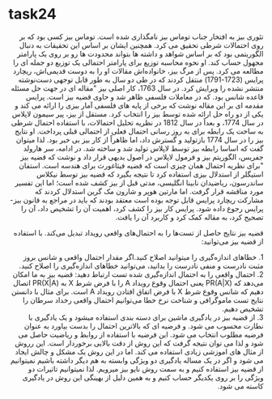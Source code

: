 # task24
 
 <div   dir="rtl">
 
تئوری بیز به افتخار جناب توماس بیز نامگذاری شده است. توماس بیز کسی بود که بر روی احتمالات شرطی تحقیق می کرد. همچنین ایشان بر اساس این تحقیقات به دنبال الگوریتمی بود که بر اساس شواهد و داشته ها بتواند محدودت ها رو بر روی یک پارامتر مجهول حساب کند. او نحوه محاسبه توزیع برای پارامتر احتمالی یک توزیع دو جمله ای را مطالعه می کرد. پس از مرگ بیز، خانواده‌اش مقالات او را به دوست قدیمی‌اش، ریچارد پرایس (1723-1791) منتقل کردند که در طی دو سال به طور قابل توجهی دست‌نوشته منتشر نشده را ویرایش کرد. در سال 1763، کار اصلی بیز "مقاله ای در جهت حل مسئله قاعده شانس بود.  که در معاملات فلسفی ظاهر شد و حاوی قضیه بیز است. پرایس مقدمه ای بر این مقاله نوشت که برخی از پایه های فلسفی آمار بیزی را ارائه می کند و یکی از دو راه حل ارائه شده توسط بیز را انتخاب کرد. مستقل از بیز، پیر سیمون لاپلاس در سال 1774، و بعداً در سال 1812 در نظریه تحلیل احتمالات، با استفاده  احتمال شرطی به ساخت یک رابطه برای به روز رسانی احتمال فعلی از احتمالی قبلی پرداخت. او نتایج بیز را در سال 1774 بازتولید و گسترش داد، اما ظاهراً از کار بیز بی خبر بود. لذا میتوان گفت که اساسا رابطه بیز توسط لاپلاس تولید شد و ساخته شد. در ادامه، 
سر هارولد جفریس،  الگوریتم بیز و فرمول لاپلاس  در  اصول بدیهی قرار داد و نوشت که قضیه بیز "برای نظریه احتمال همان چیزی است که قضیه فیثاغورث برای هندسه است. استفان استیگلر از استدلال بیزی استفاده کرد تا نتیجه بگیرد که قضیه بیز توسط نیکلاس ساندرسون، ریاضیدان نابینا انگلیسی، مدتی قبل از بیز کشف شده است؛ اما این تفسیر مورد مناقشه قرار گرفت. اما مارتین هوپر و شارون مک گرین استدلال کردند که مشارکت ریچارد پرایس قابل توجه بوده است معتقد بودند که باید در مراجع به قانون  بیز-پرایس رجوع داده شود. پرایس کار بیز را کشف کرد، اهمیت آن را تشخیص داد، آن را تصحیح کرد، به مقاله کمک کرد و کاربرد آن را یافت. 
 </div>
 
 
 <div  dir="rtl">
 
 قضیه بیز نتایج حاصل از تست‌ها را به احتمال‌های واقعی رویداد تبدیل می‌کند. با استفاده از قضیه بیز می‌توانید:
 </div>
 
  <div  dir="rtl">
 1. خطاهای اندازه‌گیری را میتوانید اصلاح کنید.اگر مقدار احتمال واقعی و شانس بروز مثبت نادرست و منفی نادرست را بدانید، می‌توانید خطاهای اندازه‌گیری را اصلاح کنید.
  </div>
  
   <div  dir="rtl">
 2. احتمال واقعی را به احتمال اندازه‌گیری شده تست ارتباط دهید: قضیه بیز به ما امکان می‌دهد که (PR(A|X یعنی احتمال وقوع رویداد A را با فرض شرط X به (PR(X|A اتصال دهیم که شانس وقوع شرط X با فرض اتفاق افتادن رویداد A است. برای مثال با دانستن نتایج تست ماموگرافی و شناخت نرخ خطا می‌توانیم احتمال واقعی رخداد سرطان را تشخیص دهیم.
   </div>
 
  <div  dir="rtl">
 3. از قضیه بیز در یادگیری ماشین برای دسته بندی استفاده میشود و یک یادگیری با نطارت محسوب می شود. و فرضیه ای که بالاترین احتمال را بدست بیاورد به عنوان فرضیه مطلوب انتخاب می شود. این فرضیه با استفاده از روابط و ریاضیت حاصل می شود و لذا می توان نتیجه گرفت که  این روش از دقت بالایی برخوردار است. این رروش از مثال های اموزشی زیادی استفاده می کند. اما در این روش یک مشکل و چالش ایجاد می شود و اگر در یک مساله یادگیری دو ویژگی وابسته به هم دیگر داشته باشیم نمیتوانیم از قضیه بیز استفاده کنیم و به سمت روش نایو بیز میرویم. لذا نمیتوانیم تاثیرات دو ویژگی را بر روی یکدیگر حساب کنیم و به همین دلیل از بهینگی این روش در یادگیری کاسته می شود.
  </div>

